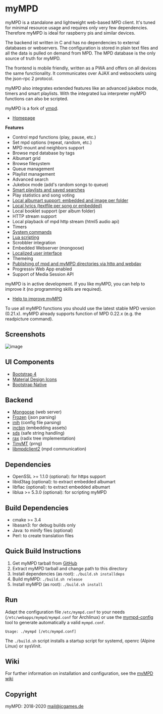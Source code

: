myMPD
=====

myMPD is a standalone and lightweight web-based MPD client. It's tuned for minimal resource usage and requires only very few dependencies. Therefore myMPD is ideal for raspberry pis and similar devices.

The backend ist written in C and has no dependencies to external databases or webservers. The configuration is stored in plain text files and all the data is pulled on demand from MPD. The MPD database is the only source of truth for myMPD.

The frontend is mobile friendly, written as a PWA and offers on all devices the same functionality. It communicates over AJAX and websockets using the json-rpc 2 protocol.

myMPD also integrates extended features like an advanced jukebox mode, timers and smart playlists. With the integrated lua interpreter myMPD functions can also be scripted.

myMPD is a fork of [ympd](https://github.com/notandy/ympd).

- [Homepage](https://jcorporation.github.io/myMPD/)

**Features**
- Control mpd functions (play, pause, etc.)
- Set mpd options (repeat, random, etc.)
- MPD mount and neighbors support
- Browse mpd database by tags
- Albumart grid
- Browse filesystem
- Queue management
- Playlist management
- Advanced search
- Jukebox mode (add's random songs to queue)
- [Smart playlists and saved searches](https://github.com/jcorporation/myMPD/wiki/Smart-playlists)
- Play statistics and song voting
- [Local albumart support: embedded and image per folder](https://github.com/jcorporation/myMPD/wiki/Albumart)
- [Local lyrics (textfile per song or embedded)](https://github.com/jcorporation/myMPD/wiki/Lyrics)
- Local booklet support (per album folder)
- HTTP stream support
- Local playback of mpd http stream (html5 audio api)
- Timers
- [System commands](https://github.com/jcorporation/myMPD/wiki/System-Commands)
- [Lua scripting](https://github.com/jcorporation/myMPD/wiki/Scripting)
- Scrobbler integration
- Embedded Webserver (mongoose)
- [Localized user interface](https://github.com/jcorporation/myMPD/wiki/Translating)
- Themeing
- [Publishing of mpd and myMPD directories via http and webdav](https://github.com/jcorporation/myMPD/wiki/Publishing-directories)
- Progressiv Web App enabled
- Support of Media Session API

myMPD is in active development. If you like myMPD, you can help to improve it (no programming skills are required).
- [Help to improve myMPD](https://github.com/jcorporation/myMPD/issues/167)

To use all myMPD functions you should use the latest stable MPD version (0.21.x). myMPD already supports function of MPD 0.22.x (e.g. the readpicture command).

Screenshots
-----------

![image](https://jcorporation.github.io/myMPD/assets/myMDPv6.0.0.gif)

UI Components
-------------
- [Bootstrap 4](https://getbootstrap.com)
- [Material Design Icons](https://material.io/tools/icons/)
- [Bootstrap Native](http://thednp.github.io/bootstrap.native/)

Backend
-------
- [Mongoose](https://github.com/cesanta/mongoose) (web server)
- [Frozen](https://github.com/cesanta/frozen) (json parsing)
- [inih](https://github.com/benhoyt/inih) (config file parsing)
- [incbin](https://github.com/graphitemaster/incbin) (embedding assets)
- [sds](https://github.com/antirez/sds) (safe string handling)
- [rax](https://github.com/antirez/rax) (radix tree implementation)
- [TinyMT](https://github.com/MersenneTwister-Lab/TinyMT) (prng)
- [libmpdclient2](https://github.com/jcorporation/libmpdclient/tree/libmympdclient) (mpd communication)

Dependencies
------------
- OpenSSL >= 1.1.0 (optional): for https support
- libid3tag (optional): to extract embedded albumart
- libflac (optional): to extract embedded albumart
- liblua >= 5.3.0 (optional): for scripting myMPD

Build Dependencies
------------------
- cmake >= 3.4
- libasan3: for debug builds only
- Java: to minify files (optional)
- Perl: to create translation files

Quick Build Instructions
-----------------------
1. Get myMPD tarball from [GitHub](https://github.com/jcorporation/myMPD/releases/latest)
2. Extract myMPD tarball and change path to this directory
3. Install dependencies (as root): `./build.sh installdeps`
4. Build myMPD: `./build.sh release`
5. Install myMPD (as root): `./build.sh install`

Run
---
Adapt the configuration file `/etc/mympd.conf` to your needs (`/etc/webapps/mympd/mympd.conf` for Archlinux) or use the [mympd-config](https://github.com/jcorporation/myMPD/wiki/mympd-config) tool to generate automatically a valid `mympd.conf`.

``
Usage: ./mympd [/etc/mympd.conf]
``

The `./build.sh` script installs a startup script for systemd, openrc (Alpine Linux) or sysVinit.

Wiki
----
For further information on installation and configuration, see the [myMPD wiki](https://github.com/jcorporation/myMPD/wiki)

Copyright
---------
myMPD: 2018-2020 <mail@jcgames.de>
